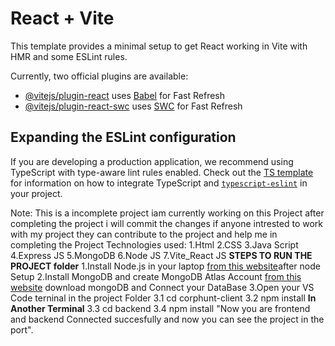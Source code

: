 # React + Vite

This template provides a minimal setup to get React working in Vite with HMR and some ESLint rules.

Currently, two official plugins are available:

- [@vitejs/plugin-react](https://github.com/vitejs/vite-plugin-react/blob/main/packages/plugin-react) uses [Babel](https://babeljs.io/) for Fast Refresh
- [@vitejs/plugin-react-swc](https://github.com/vitejs/vite-plugin-react/blob/main/packages/plugin-react-swc) uses [SWC](https://swc.rs/) for Fast Refresh

## Expanding the ESLint configuration

If you are developing a production application, we recommend using TypeScript with type-aware lint rules enabled. Check out the [TS template](https://github.com/vitejs/vite/tree/main/packages/create-vite/template-react-ts) for information on how to integrate TypeScript and [`typescript-eslint`](https://typescript-eslint.io) in your project.


Note: This is a incomplete project iam currently working on this Project after completing the project i will commit the changes if anyone intrested to work with my project they can contribute to the project and help me in completing the Project
Technologies used:
1.Html
2.CSS
3.Java Script
4.Express JS
5.MongoDB
6.Node JS
7.Vite_React JS
**STEPS TO RUN THE PROJECT folder**
1.Install Node.js in your laptop
[from this website](https://nodejs.org/en/download)after node Setup
2.Install MongoDB and create MongoDB Atlas Account
[from this website](https://www.mongodb.com/)
download mongoDB and Connect your DataBase
3.Open your VS Code terninal in the project Folder
3.1 cd corphunt-client
3.2 npm install
**In Another Terminal**
3.3 cd backend
3.4 npm install
"Now you are frontend and backend Connected succesfully and now you can see the project in the port".
